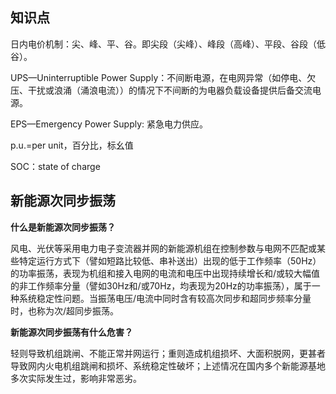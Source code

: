 ## 知识点
日内电价机制：尖、峰、平、谷。即尖段（尖峰）、峰段（高峰）、平段、谷段（低谷）。

UPS—Uninterruptible Power Supply：不间断电源，在电网异常（如停电、欠压、干扰或浪涌（涌浪电流））的情况下不间断的为电器负载设备提供后备交流电源。

EPS—Emergency Power Supply: 紧急电力供应。

p.u.=per unit，百分比，标幺值

SOC：state of charge

## 新能源次同步振荡

**什么是新能源次同步振荡？**

风电、光伏等采用电力电子变流器并网的新能源机组在控制参数与电网不匹配或某些特定运行方式下（譬如短路比较低、串补送出）出现的低于工作频率（50Hz）的功率振荡，表现为机组和接入电网的电流和电压中出现持续增长和/或较大幅值的非工作频率分量（譬如30Hz和/或70Hz，均表现为20Hz的功率振荡），属于一种系统稳定性问题。当振荡电压/电流中同时含有较高次同步和超同步频率分量时，也称为次/超同步振荡。

**新能源次同步振荡有什么危害？**

轻则导致机组跳闸、不能正常并网运行；重则造成机组损坏、大面积脱网，更甚者导致网内火电机组跳闸和损坏、系统稳定性破坏；上述情况在国内多个新能源基地多次实际发生过，影响非常恶劣。
